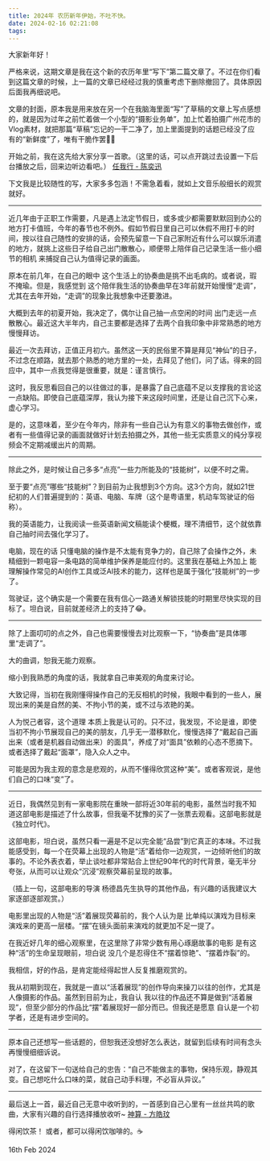 ```yaml
---
title: 2024年 农历新年伊始，不吐不快。
date: 2024-02-16 02:21:08
tags:
---
```


大家新年好！

严格来说，这期文章是我在这个新的农历年里“写下”第二篇文章了。不过在你们看到这篇文章的时候，上一篇的文章已经经过我的慎重考虑下删除撤回了。具体原因后面我再细说吧。

文章的封面，原本我是用来放在另一个在我脑海里面“写”了草稿的文章上写点感想的，就是因为过年之前忙着做一个小型的“摄影业务单”，加上忙着拍摄广州花市的Vlog素材，就把那篇“草稿”忘记的一干二净了，加上里面提到的话题已经没了应有的“新鲜度”了，唯有干脆作罢🤷‍♂️

开始之前，我在这先给大家分享一首歌。（这里的话，可以点开跳过去设置一下后台播放之后，回来边听边看吧。）
[任我行 - 陈奕迅](https://music.youtube.com/watch?v=EuuYI1vc7ak)

下文我是比较随性的写，大家多多包涵！不需急着看，就如上文音乐般细长的观赏就好。

--- 
近几年由于正职工作需要，凡是遇上法定节假日，或多或少都需要默默回到办公的地方打卡值班，今年的春节也不例外。假如节假日里自己可以休假不用打卡的时间，按以往自己随性的安排的话，会预先留意一下自己家附近有什么可以娱乐消遣的地方，就挑上这些日子给自己出门散散心，顺便带上陪伴自己记录生活一些小细节的相机 来捕捉自己认为值得记录的画面。

原本在前几年，在自己的眼中 这个生活上的协奏曲是挑不出毛病的。或者说，瑕不掩瑜。但是，我感觉到 这个陪伴我生活的协奏曲早在3年前就开始慢慢“走调”，尤其在去年开始，“走调”的现象比我想象中还要激进。

大概到去年的初夏开始，我决定了，偶尔让自己抽一点空闲的时间 出门走远一点散散心。最近这大半年内，自己主要都是选择了去两个自我印象中非常熟悉的地方慢慢拜访。

最近一次去拜访，正值正月初六。虽然这一天的民俗里不算是拜见“神仙”的日子，不过念在顺路，就去那个熟悉的地方里的一处，去拜见了他们，问了话。得来的回应中，其中一点我觉得是很重要，就是：谨言慎行。

这时，我反思看回自己的以往做过的事，是暴露了自己底蕴不足以支撑我的言论这一点缺陷。即使自己底蕴深厚，我认为接下来这段时间里，还是让自己沉下心来，虚心学习。

是的，这意味着，至少在今年内，除非有一些自己认为有意义的事物去做创作，或者有一些值得记录的画面就做好计划去拍摄之外，其他一些无实质意义的纯分享视频会不定期减缓出片的周期。

--- 
除此之外，是时候让自己多多“点亮”一些力所能及的“技能树”，以便不时之需。

至于要“点亮”哪些“技能树”？到目前为止我想到3个方向。这3个方向，就如21世纪初的人们普遍提到的：英语、电脑、车牌（这个是粤语里，机动车驾驶证的俗称）。

我的英语能力，让我阅读一些英语新闻文稿能读个梗概，理不清细节，这个就依靠自己抽时间去强化学习了。

电脑，现在的话 只懂电脑的操作是不太能有竞争力的，自己除了会操作之外，未精细到一颗电容一条电路的简单维护保养是能应付的。这里我在基础上外加上 能理解操作常见的AI创作工具或泛AI技术的能力，这样也是属于强化“技能树”的一步了。

驾驶证，这个确实是一个需要在我有信心一路通关解锁技能的时期里尽快实现的目标了。坦白说，目前就差经济上的支持了😂。

--- 
除了上面叨叨的点之外，自己也需要慢慢去对比观察一下，“协奏曲”是具体哪里“走调了”。

大的曲调，恕我无能力观察。

缩小到我熟悉的角度的话，我就拿自己审美观的角度来讨论。

大致记得，当初在我刚懂得操作自己的无反相机的时候，我眼中看到的一些人，展现出来的美是自然的美、不拘小节的美，或不过与浓艳的美。

人为悦己者容，这个道理 本质上我是认可的。只不过，我发现，不论是谁，即使当初不拘小节展现自己的美的朋友，几乎无一潜移默化，慢慢选择了“戴起自己画出来（或者是机器自动做出来）的面具”，养成了对“面具”依赖的心态不愿摘下。或者选择了戴起“面罩”，隐入众人之中。

可能是因为我主观的意念是悲观的，从而不懂得欣赏这种“美”。或者客观说，是他们自己的口味“变”了。

--- 
近日，我偶然见到有一家电影院在重映一部将近30年前的电影，虽然当时我不知道这部电影是描述了什么故事，但我毫不犹豫的买了一张票去观看。这部电影就是《独立时代》。

这部电影，坦白说，虽然只看一遍是不足以完全能“品尝”到它真正的本味。不过我能感受到，每一个在荧幕上出现的人物是“活”着给你一边观赏，一边倾听他们的故事的。不论外表衣着，举止谈吐都非常贴合上世纪90年代的时代背景，毫无半分夸张，从而可以让观众“沉浸”观察荧幕前呈现的故事。

（插上一句，这部电影的导演 杨德昌先生执导的其他作品，有兴趣的话我建议大家逐部逐部观赏。）

电影里出现的人物是“活”着展现荧幕前的，我个人认为是 比单纯以演戏为目标来演戏来的更高一层楼。“摆”在镜头面前来演戏的就更加不足一提了。

在我近好几年的细心观察里，在这里除了非常少数有用心琢磨故事的电影 是有这种“活”的生命呈现眼前，坦白说 没几个是忍得住不“摆着惊艳”、“摆着炸裂”的。

我相信，好的作品，是肯定能经得起世人反复推磨观赏的。

我从初期到现在，我就是一直以“活着展现”的创作导向来操刀以往的创作，尤其是人像摄影的作品。虽然到目前为止，我自认 我以往的作品还不算是做到“活着展现”，但至少部分的作品比“摆”着展现好一部分而已。但我还是愿意 自认是一个初学者，还是有进步空间的。

--- 
原本自己还想写一些话题的，但恕我还没想好怎么表达，就留到后续有时间有念头再慢慢细细诉说。

对了，在这留下一句送给自己的忠告：“自己不能做主的事物，保持乐观，静观其变。自己想吃什么口味的菜，就自己动手料理，不必盲从异议。”


--- 
最后送上一首，最近自己无意中收听到的，一首感到自己心里有一丝丝共鸣的歌曲，大家有兴趣的自行选择播放收听~
[神算 - 方皓玟](https://music.youtube.com/watch?v=EiBQA9FeeeI)

得闲饮茶！
或者，都可以得闲饮咖啡的。☕

16th Feb 2024